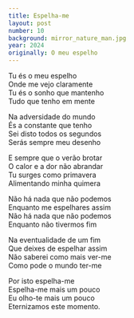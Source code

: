 ```yaml
---
title: Espelha-me
layout: post
number: 10
background: mirror_nature_man.jpg
year: 2024
originally: O meu espelho
---
```


Tu és o meu espelho  
Onde me vejo claramente  
Tu és o sonho que mantenho  
Tudo que tenho em mente  

Na adversidade do mundo  
És a constante que tenho  
Sei disto todos os segundos  
Serás sempre meu desenho  

E sempre que o verão brotar  
O calor e a dor não abrandar  
Tu surges como primavera  
Alimentando minha quimera  

Não há nada que não podemos  
Enquanto me espelhares assim  
Não há nada que não podemos    
Enquanto não tivermos fim  

Na eventualidade de um fim  
Que deixes de espelhar assim  
Não saberei como mais ver-me  
Como pode o mundo ter-me  

Por isto espelha-me  
Espelha-me mais um pouco  
Eu olho-te mais um pouco  
Eternizamos este momento.  